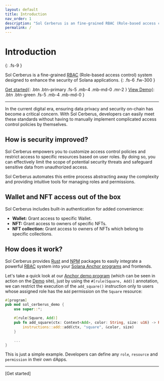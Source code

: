 ```yaml
---
layout: default
title: Introduction
nav_order: 1
description: "Sol Cerberus is an fine-grained RBAC (Role-based access control) system designed to enhance the security of Solana Blockchain applications."
permalink: /
---
```


# Introduction
{: .fs-9 }

Sol Cerberus is a fine-grained [RBAC] (Role-based access control) system designed to enhance the security of Solana applications.
{: .fs-6 .fw-300 }

[Get started](/docs/get-started){: .btn .btn-primary .fs-5 .mb-4 .mb-md-0 .mr-2 }
[View Demo][Demo]{: .btn .btn-green .fs-5 .mb-4 .mb-md-0 }

---

In the current digital era, ensuring data privacy and security on-chain has become a critical concern. With Sol Cerberus, developers can easily meet these standards without having to manually implement complicated access control policies by themselves.


## How is security improved?

Sol Cerberus empowers you to customize access control policies and restrict access to specific resources based on user roles. By doing so, you can effectively limit the scope of potential security threats and safeguard sensitive data from unauthorized access.

Sol Cerberus automates this entire process abstracting away the complexity and providing intuitive tools for managing roles and permissions.

## Wallet and NFT access out of the box
Sol Cerberus includes built-in authentication for added convenience:

- **Wallet:** Grant access to specific Wallet.
- **NFT:** Grant access to owners of specific NFTs.
- **NFT collection:** Grant access to owners of NFTs which belong to specific collections.

## How does it work?
Sol Cerberus provides [Rust] and [NPM] packages to easily integrate a powerful [RBAC] system into your [Solana Anchor programs] and frontends. 

Let's take a quick look at our [Anchor demo program] (which can be seen in action on the [Demo] site), just by using the `#[rule(Square, Add)]` annotation, we can restrict the execution of the `add_square()` instruction only to users whose assigned role has the `Add` permission on the `Square` resource:

```rust
#[program]
pub mod sol_cerberus_demo {
    use super::*;

    #[rule(Square, Add)]
    pub fn add_square(ctx: Context<Add>, color: String, size: u16) -> Result<()> {
        instructions::add::add(ctx, "square", &color, size)
    }

    ...
}
```
This is just a simple example. Developers can define any `role`, `resource` and `permission` in their own dApps.

---

<div class="prev-next">
<div markdown="1">
</div>
<div markdown="1">
[Get started]
</div>
</div>


[RBAC]: https://en.wikipedia.org/wiki/Role-based_access_control
[Demo]: https://demo.solcerberus.com/
[Rust]: https://crates.io/crates/sol-cerberus
[NPM]: https://www.npmjs.com/package/sol-cerberus-js
[Solana Anchor programs]: https://book.anchor-lang.com/introduction/what_is_anchor.html
[Anchor demo program]: https://github.com/AnderUstarroz/sol-cerberus-demo
[Demo]: https://demo.solcerberus.com/
[Get started]: docs/get-started
